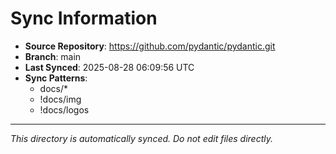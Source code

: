# Sync Information

- **Source Repository**: https://github.com/pydantic/pydantic.git
- **Branch**: main
- **Last Synced**: 2025-08-28 06:09:56 UTC
- **Sync Patterns**:
  - docs/*
  - !docs/img
  - !docs/logos

---
*This directory is automatically synced. Do not edit files directly.*
